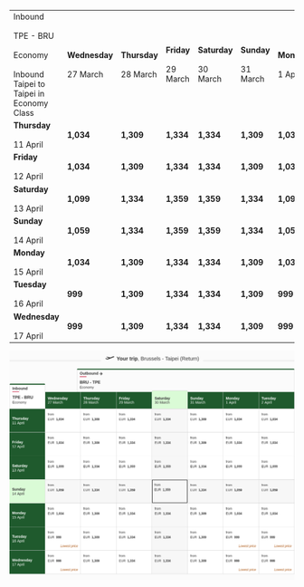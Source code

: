 |     |     |     |     |     |     |     |     |
| --- | --- | --- | --- | --- | --- | --- | --- |
| Inbound<br><br>TPE - BRU<br><br>Economy<br><br>Inbound Taipei to Taipei in Economy Class | **Wednesday**<br><br>27 March | **Thursday**<br><br>28 March | **Friday**<br><br>29 March | **Saturday**<br><br>30 March | **Sunday**<br><br>31 March | **Monday**<br><br>1 April | **Tuesday**<br><br>2 April |
| **Thursday**<br><br>11 April | **1,034** | **1,309** | **1,334** | **1,334** | **1,309** | **1,034** | **1,034** |
| **Friday**<br><br>12 April | **1,034** | **1,309** | **1,334** | **1,334** | **1,309** | **1,034** | **1,034** |
| **Saturday**<br><br>13 April | **1,099** | **1,334** | **1,359** | **1,359** | **1,334** | **1,099** | **1,099** |
| **Sunday**<br><br>14 April | **1,059** | **1,334** | **1,359** | **1,359** | **1,334** | **1,059** | **1,059** |
| **Monday**<br><br>15 April | **1,034** | **1,309** | **1,334** | **1,334** | **1,309** | **1,034** | **1,034** |
| **Tuesday**<br><br>16 April | **999** | **1,309** | **1,334** | **1,334** | **1,309** | **999** | **999** |
| **Wednesday**<br><br>17 April | **999** | **1,309** | **1,334** | **1,334** | **1,309** | **999** | **999** |

![](emirates.png)